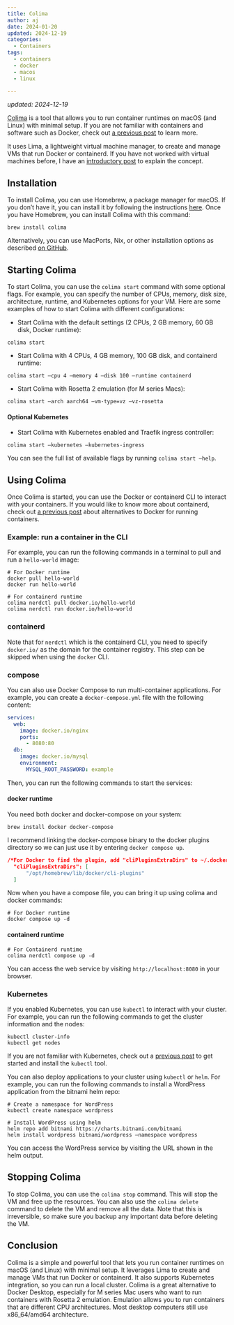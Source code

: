 ```yaml
---
title: Colima
author: aj
date: 2024-01-20
updated: 2024-12-19
categories:
  - Containers
tags:
  - containers
  - docker
  - macos
  - linux

---
```


*updated: 2024-12-19*

[Colima](https://github.com/abiosoft/colima) is a tool that allows you to run container runtimes on macOS (and Linux) with minimal setup. If you are not familiar with containers and software such as Docker, check out [a previous post](/posts/containers/) to learn more.

It uses Lima, a lightweight virtual machine manager, to create and manage VMs that run Docker or containerd. If you have not worked with virtual machines before, I have an [introductory post](/posts/getting-started-with-virtual-machines/) to explain the concept.

## Installation

To install Colima, you can use Homebrew, a package manager for macOS. If you don’t have it, you can install it by following the instructions [here](https://brew.sh/). Once you have Homebrew, you can install Colima with this command:

```shell
brew install colima
```

Alternatively, you can use MacPorts, Nix, or other installation options as described [on GitHub](https://github.com/abiosoft/colima).

## Starting Colima

To start Colima, you can use the `colima start` command with some optional flags. For example, you can specify the number of CPUs, memory, disk size, architecture, runtime, and Kubernetes options for your VM. Here are some examples of how to start Colima with different configurations:

- Start Colima with the default settings (2 CPUs, 2 GB memory, 60 GB disk, Docker runtime):

```shell
colima start
```

- Start Colima with 4 CPUs, 4 GB memory, 100 GB disk, and containerd runtime:

```shell
colima start —cpu 4 —memory 4 —disk 100 —runtime containerd
```

- Start Colima with Rosetta 2 emulation (for M series Macs):

```shell
colima start —arch aarch64 —vm-type=vz —vz-rosetta
```

#### Optional Kubernetes

- Start Colima with Kubernetes enabled and Traefik ingress controller:

```shell
colima start —kubernetes —kubernetes-ingress
```

You can see the full list of available flags by running `colima start —help`.

## Using Colima

Once Colima is started, you can use the Docker or containerd CLI to interact with your containers. If you would like to know more about containerd, check out [a previous post](/posts/docker-alternatives/) about alternatives to Docker for running containers. 

### Example: run a container in the CLI

For example, you can run the following commands in a terminal to pull and run a `hello-world` image:

```shell
# For Docker runtime
docker pull hello-world
docker run hello-world

# For containerd runtime
colima nerdctl pull docker.io/hello-world
colima nerdctl run docker.io/hello-world
```

### containerd

Note that for `nerdctl` which is the containerd CLI, you need to specify `docker.io/` as the domain for the container registry. This step can be skipped when using the `docker` CLI.

### compose

You can also use Docker Compose to run multi-container applications. For example, you can create a `docker-compose.yml` file with the following content:

```yaml
services:
  web:
    image: docker.io/nginx
    ports:
      - 8080:80
  db:
    image: docker.io/mysql
    environment:
      MYSQL_ROOT_PASSWORD: example
```

Then, you can run the following commands to start the services:

#### docker runtime

You need both docker and docker-compose on your system:

```shell
brew install docker docker-compose
```

I recommend linking the docker-compose binary to the docker plugins directory so we can just use it by entering `docker compose up`.

```json
/*For Docker to find the plugin, add "cliPluginsExtraDirs" to ~/.docker/config.json:*/
  "cliPluginsExtraDirs": [
      "/opt/homebrew/lib/docker/cli-plugins"
  ]
```

Now when you have a compose file, you can bring it up using colima and docker commands: 

```shell
# For Docker runtime
docker compose up -d
```

#### containerd runtime

```shell
# For Containerd runtime
colima nerdctl compose up -d
```

You can access the web service by visiting `http://localhost:8080` in your browser.

### Kubernetes

If you enabled Kubernetes, you can use `kubectl` to interact with your cluster. For example, you can run the following commands to get the cluster information and the nodes:

```shell
kubectl cluster-info
kubectl get nodes
```

If you are not familiar with Kubernetes, check out a [previous post](/posts/kubernetes/) to get started and install the `kubectl` tool.

You can also deploy applications to your cluster using `kubectl` or `helm`. For example, you can run the following commands to install a WordPress application from the bitnami helm repo:

```shell
# Create a namespace for WordPress
kubectl create namespace wordpress

# Install WordPress using helm
helm repo add bitnami https://charts.bitnami.com/bitnami
helm install wordpress bitnami/wordpress —namespace wordpress
```

You can access the WordPress service by visiting the URL shown in the helm output.

## Stopping Colima

To stop Colima, you can use the `colima stop` command. This will stop the VM and free up the resources. You can also use the `colima delete` command to delete the VM and remove all the data. Note that this is irreversible, so make sure you backup any important data before deleting the VM.

## Conclusion

Colima is a simple and powerful tool that lets you run container runtimes on macOS (and Linux) with minimal setup. It leverages Lima to create and manage VMs that run Docker or containerd. It also supports Kubernetes integration, so you can run a local cluster. Colima is a great alternative to Docker Desktop, especially for M series Mac users who want to run containers with Rosetta 2 emulation. Emulation allows you to run containers that are different CPU architectures. Most desktop computers still use x86_64/amd64 architecture.